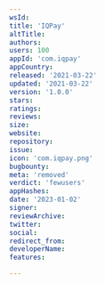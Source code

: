 ```yaml
---
wsId: 
title: 'IQPay'
altTitle: 
authors: 
users: 100
appId: 'com.iqpay'
appCountry: 
released: '2021-03-22'
updated: '2021-03-22'
version: '1.0.0'
stars: 
ratings: 
reviews: 
size: 
website: 
repository: 
issue: 
icon: 'com.iqpay.png'
bugbounty: 
meta: 'removed'
verdict: 'fewusers'
appHashes: 
date: '2023-01-02'
signer: 
reviewArchive: 
twitter: 
social: 
redirect_from: 
developerName: 
features: 

---
```


